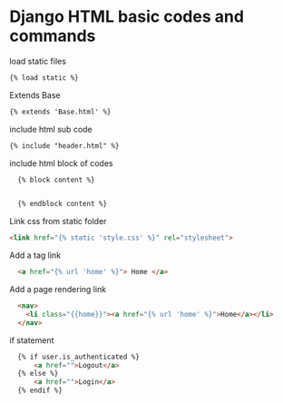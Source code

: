 # Django HTML basic codes and commands

load static files
```html
{% load static %}
```

Extends Base
```html
{% extends 'Base.html' %}
```

include html sub code
```html
{% include "header.html" %}
```

include html block of codes
```html
  {% block content %}


  {% endblock content %}
```

Link css from static folder
```html
<link href="{% static 'style.css' %}" rel="stylesheet">
```

Add a tag link
```html
  <a href="{% url 'home' %}"> Home </a>
```
Add a page rendering link
```html
  <nav>
    <li class="{{home}}"><a href="{% url 'home' %}">Home</a></li>
  </nav>
```

if statement
```html
  {% if user.is_authenticated %}
      <a href="">Logout</a>
  {% else %}
      <a href="">Login</a>
  {% endif %}
```
